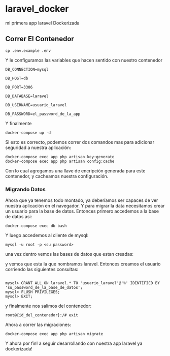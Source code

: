 # laravel_docker
mi primera app laravel Dockerizada

## Correr El Contenedor
```
cp .env.example .env

```
Y le configuramos las variables que hacen sentido con nuestro contenedor
```
DB_CONNECTION=mysql

DB_HOST=db

DB_PORT=3306

DB_DATABASE=laravel

DB_USERNAME=usuario_laravel

DB_PASSWORD=el_password_de_la_app
```
Y finalmente
```
docker-compose up -d
```
Si esto es correcto, podemos correr dos comandos mas para adicionar seguridad a nuestra aplicación:
```
docker-compose exec app php artisan key:generate
docker-compose exec app php artisan config:cache
```
Con lo cual agregamos una llave de encripción generada para este contenedor, y cacheamos nuestra configuración.

### Migrando Datos
Ahora que ya tenemos todo montado, ya deberíamos ser capaces de ver nuestra aplicación en el navegador. Y para migrar la data necesitamos crear un usuario para la base de datos. Entonces primero accedemos a la base de datos asi:

```
docker-compose exec db bash
```
Y luego accedemos al cliente de mysql:
```
mysql -u root -p <su password>
```
una vez dentro vemos las bases de datos que estan creadas:

y vemos que esta la que nombramos laravel. Entonces creamos el usuario corriendo las siguientes consultas:
```

mysql> GRANT ALL ON laravel.* TO 'usuario_laravel'@'%' IDENTIFIED BY 'su_password_de_la_base_de_datos';
mysql> FLUSH PRIVILEGES;
mysql> EXIT;
```
y finalmente nos salimos del contenedor:

```
root@{id_del_contenedor}:/# exit
```
Ahora a correr las migraciones:
```
docker-compose exec app php artisan migrate
```
Y ahora por fin! a seguir desarrollando con nuestra app laravel ya dockerizada!
